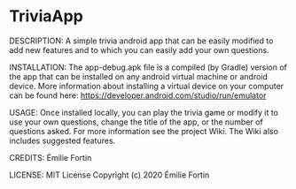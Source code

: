 # TriviaApp

DESCRIPTION:
A simple trivia android app that can be easily modified to add new features and to which you can easily add your own questions.

INSTALLATION:
The app-debug.apk file is a compiled (by Gradle) version of the app that can be installed on any android virtual machine or android device. 
More information about installing a virtual device on your computer can be found here: https://developer.android.com/studio/run/emulator

USAGE:
Once installed locally, you can play the trivia game or modify it to use your own questions, change the title of the app, or the number of questions asked. 
For more information see the project Wiki. The Wiki also includes suggested features.

CREDITS: 
Émilie Fortin

LICENSE:
MIT License
Copyright (c) 2020 Émilie Fortin
